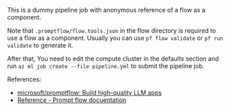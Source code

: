 This is a dummy pipeline job with anonymous reference of a flow as a component. 

Note that `.promptflow/flow.tools.json` in the flow directory is required to use a flow as a component. Usually you can use `pf flow validate` or `pf run validate` to generate it.

 After that, You need to edit the compute cluster in the defaults section and run `az ml job create --file pipeline.yml` to submit the pipeline job.

References:
- [microsoft/promptflow: Build high-quality LLM apps](https://github.com/microsoft/promptflow)
- [Reference - Prompt flow docuentation](https://microsoft.github.io/promptflow/reference/index.html)
